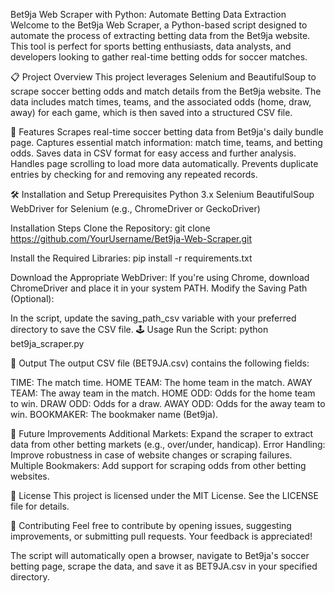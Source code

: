 Bet9ja Web Scraper with Python: Automate Betting Data Extraction
Welcome to the Bet9ja Web Scraper, a Python-based script designed to automate the process of extracting betting data from the Bet9ja website. This tool is perfect for sports betting enthusiasts, data analysts, and developers looking to gather real-time betting odds for soccer matches.

📋 Project Overview
This project leverages Selenium and BeautifulSoup to scrape soccer betting odds and match details from the Bet9ja website. The data includes match times, teams, and the associated odds (home, draw, away) for each game, which is then saved into a structured CSV file.

🚀 Features
Scrapes real-time soccer betting data from Bet9ja's daily bundle page.
Captures essential match information: match time, teams, and betting odds.
Saves data in CSV format for easy access and further analysis.
Handles page scrolling to load more data automatically.
Prevents duplicate entries by checking for and removing any repeated records.

🛠️ Installation and Setup
Prerequisites
Python 3.x
Selenium
BeautifulSoup
WebDriver for Selenium (e.g., ChromeDriver or GeckoDriver)

Installation Steps
Clone the Repository:
    git clone https://github.com/YourUsername/Bet9ja-Web-Scraper.git

Install the Required Libraries:
    pip install -r requirements.txt

Download the Appropriate WebDriver:
If you're using Chrome, download ChromeDriver and place it in your system PATH.
Modify the Saving Path (Optional):

In the script, update the saving_path_csv variable with your preferred directory to save the CSV file.
🕹️ Usage
Run the Script:
  python bet9ja_scraper.py

📁 Output
The output CSV file (BET9JA.csv) contains the following fields:

TIME: The match time.
HOME TEAM: The home team in the match.
AWAY TEAM: The away team in the match.
HOME ODD: Odds for the home team to win.
DRAW ODD: Odds for a draw.
AWAY ODD: Odds for the away team to win.
BOOKMAKER: The bookmaker name (Bet9ja).

🔧 Future Improvements
Additional Markets: Expand the scraper to extract data from other betting markets (e.g., over/under, handicap).
Error Handling: Improve robustness in case of website changes or scraping failures.
Multiple Bookmakers: Add support for scraping odds from other betting websites.

📝 License
This project is licensed under the MIT License. See the LICENSE file for details.

🤝 Contributing
Feel free to contribute by opening issues, suggesting improvements, or submitting pull requests. Your feedback is appreciated!
  
The script will automatically open a browser, navigate to Bet9ja's soccer betting page, scrape the data, and save it as BET9JA.csv in your specified directory.
